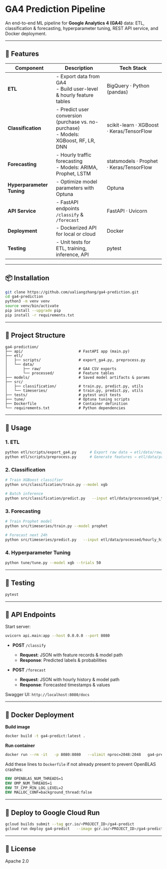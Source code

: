 # GA4 Prediction Pipeline

An end-to-end ML pipeline for **Google Analytics 4 (GA4)** data: ETL, classification & forecasting, hyperparameter tuning, REST API service, and Docker deployment.

---

## 🚀 Features

| Component                | Description                                                                            | Tech Stack                                 |
|--------------------------|----------------------------------------------------------------------------------------|--------------------------------------------|
| **ETL**                  | - Export data from GA4<br>- Build user-level & hourly feature tables                   | BigQuery · Python (pandas)                 |
| **Classification**       | - Predict user conversion (purchase vs. no-purchase)<br>- Models: XGBoost, RF, LR, DNN | scikit-learn · XGBoost · Keras/TensorFlow  |
| **Forecasting**          | - Hourly traffic forecasting<br>- Models: ARIMA, Prophet, LSTM                          | statsmodels · Prophet · Keras/TensorFlow   |
| **Hyperparameter Tuning**| - Optimize model parameters with Optuna                                                | Optuna                                     |
| **API Service**          | - FastAPI endpoints `/classify` & `/forecast`                                          | FastAPI · Uvicorn                          |
| **Deployment**           | - Dockerized API for local or cloud                                                    | Docker                                     |
| **Testing**              | - Unit tests for ETL, training, inference, API                                         | pytest                                     |

---

## 📦 Installation

```bash
git clone https://github.com/ualiangzhang/ga4-prediction.git
cd ga4-prediction
python3 -m venv venv
source venv/bin/activate
pip install --upgrade pip
pip install -r requirements.txt
```

---

## 🧩 Project Structure

```
ga4-prediction/
├── api/                         # FastAPI app (main.py)
├── etl/
│   ├── scripts/                 # export_ga4.py, preprocess.py
│   └── data/
│       ├── raw/                 # GA4 CSV exports
│       └── processed/           # Feature tables
├── models/                      # Saved model artifacts & params
├── src/
│   ├── classification/          # train.py, predict.py, utils
│   └── timeseries/              # train.py, predict.py, utils
├── tests/                       # pytest unit tests
├── tune/                        # Optuna tuning scripts
├── Dockerfile                   # Container definition
└── requirements.txt             # Python dependencies
```

---

## 🔧 Usage

### 1. ETL

```bash
python etl/scripts/export_ga4.py      # Export raw data → etl/data/raw/
python etl/scripts/preprocess.py      # Generate features → etl/data/processed/
```

### 2. Classification

```bash
# Train XGBoost classifier
python src/classification/train.py --model xgb

# Batch inference
python src/classification/predict.py   --input etl/data/processed/ga4_training_data.csv   --model-path models/xgb_model.pkl
```

### 3. Forecasting

```bash
# Train Prophet model
python src/timeseries/train.py --model prophet

# Forecast next 24h
python src/timeseries/predict.py   --input etl/data/processed/hourly_history.csv   --model-path models/prophet_model.pkl
```

### 4. Hyperparameter Tuning

```bash
python tune/tune.py --model xgb --trials 50
```

---

## 🧪 Testing

```bash
pytest
```

---

## 📡 API Endpoints

Start server:

```bash
uvicorn api.main:app --host 0.0.0.0 --port 8080
```

- **POST** `/classify`  
  - **Request**: JSON with feature records & model path  
  - **Response**: Predicted labels & probabilities

- **POST** `/forecast`  
  - **Request**: JSON with hourly history & model path  
  - **Response**: Forecasted timestamps & values

Swagger UI: `http://localhost:8080/docs`

---

## 🐳 Docker Deployment

**Build image**

```bash
docker build -t ga4-predict:latest .
```

**Run container**

```bash
docker run --rm -it   -p 8080:8080   --ulimit nproc=2048:2048   ga4-predict:latest
```

Add these lines to `Dockerfile` if not already present to prevent OpenBLAS crashes:

```dockerfile
ENV OPENBLAS_NUM_THREADS=1
ENV OMP_NUM_THREADS=1
ENV TF_CPP_MIN_LOG_LEVEL=2
ENV MALLOC_CONF=background_thread:false
```

---

## 🚀 Deploy to Google Cloud Run

```bash
gcloud builds submit --tag gcr.io/<PROJECT_ID>/ga4-predict
gcloud run deploy ga4-predict   --image gcr.io/<PROJECT_ID>/ga4-predict   --region us-central1   --platform managed   --allow-unauthenticated
```

---

## 📜 License

Apache 2.0
